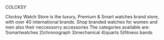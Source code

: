 COLCKSY

Clocksy Watch Store is the luxury, Premium & Smart watches brand store, with over 40 international brands. Shop branded watches for women and men also their neccessorry accessories
The categories available are:
  1)smartwatches
  2)chronograph
  3)mechanical
  4)quarts
  5)fitness bands
